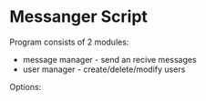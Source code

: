 # Messanger Script

Program consists of 2 modules:
* message manager - send an recive messages
* user manager - create/delete/modify users

Options:
